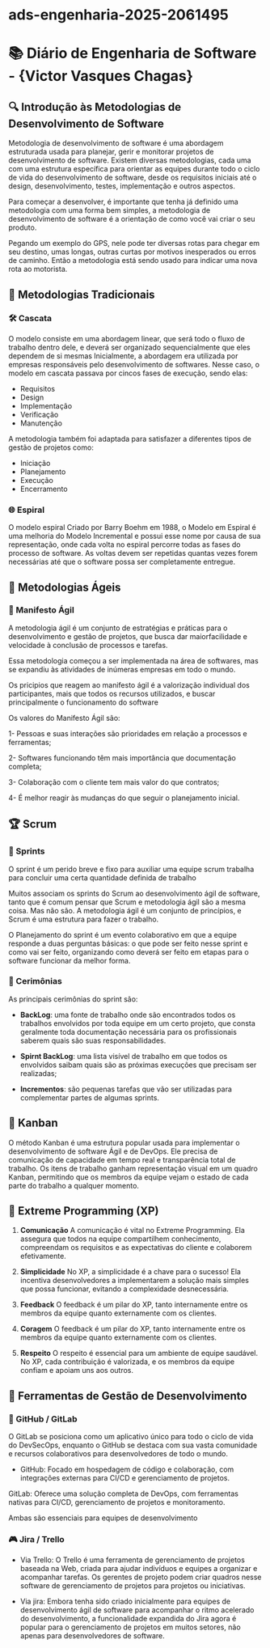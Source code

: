 # ads-engenharia-2025-2061495
# 📚 Diário de Engenharia de Software - {Victor Vasques Chagas}

## 🔍 Introdução às Metodologias de Desenvolvimento de Software  
Metodologia de desenvolvimento de software é uma abordagem estruturada usada para planejar, gerir e monitorar projetos de desenvolvimento de software. Existem diversas metodologias, cada uma com uma estrutura específica para orientar as equipes durante todo o ciclo de vida do desenvolvimento de software, desde os requisitos iniciais até o design, desenvolvimento, testes, implementação e outros aspectos.

Para começar a desenvolver, é importante que tenha já definido uma metodologia com uma forma bem simples, a metodologia de desenvolvimento de software é a orientação de como você vai criar o seu produto.

Pegando um exemplo do GPS, nele pode ter diversas rotas para chegar em seu destino, umas longas, outras curtas por motivos inesperados ou erros de caminho. Então a metodologia está sendo usado para indicar uma nova rota ao motorista.

## 📖 Metodologias Tradicionais  
### 🛠️ Cascata  
O modelo consiste em uma abordagem linear, que será todo o fluxo de trabalho dentro dele, e deverá ser organizado sequencialmente que eles dependem de si mesmas 
Inicialmente, a abordagem era utilizada por empresas responsáveis pelo desenvolvimento de softwares. Nesse caso, o modelo em cascata passava por cincos fases de execução, sendo elas:

* Requisitos
* Design
* Implementação
* Verificação
* Manutenção

A metodologia também foi adaptada para satisfazer a diferentes tipos de gestão de projetos como:

* Iniciação
* Planejamento
* Execução
* Encerramento

### 🌐 Espiral  
O modelo espiral Criado por Barry Boehm em 1988, o Modelo em Espiral é uma melhoria do Modelo Incremental e possui esse nome por causa de sua representação, onde cada volta no espiral percorre todas as fases do processo de software. As voltas devem ser repetidas quantas vezes forem necessárias até que o software possa ser completamente entregue.

## 💪 Metodologias Ágeis  
### 📖 Manifesto Ágil  
A metodologia ágil é um conjunto de estratégias e práticas para o desenvolvimento e gestão de projetos, que busca dar maiorfacilidade e velocidade à conclusão de processos e tarefas.

Essa metodologia começou a ser implementada na área de softwares, mas se expandiu às atividades de inúmeras empresas em todo o mundo.

Os pricipios que reagem ao manifesto ágil é a valorização individual dos participantes, mais que todos os recursos utilizados, e buscar principalmente o funcionamento do software 

Os valores do Manifesto Ágil são:

1- Pessoas e suas interações são prioridades em relação a processos e ferramentas;

2- Softwares funcionando têm mais importância que documentação completa;

3- Colaboração com o cliente tem mais valor do que contratos;

4- É melhor reagir às mudanças do que seguir o planejamento inicial.


## 🏆 Scrum  
### 📅 Sprints  
O sprint é um perido breve e fixo para auxiliar uma equipe scrum trabalha para concluir uma certa quantidade definida de trabalho 

Muitos associam os sprints do Scrum ao desenvolvimento ágil de software, tanto que é comum pensar que Scrum e metodologia ágil são a mesma coisa. Mas não são. A metodologia ágil é um conjunto de princípios, e Scrum é uma estrutura para fazer o trabalho.

O Planejamento do sprint é um evento colaborativo em que a equipe responde a duas perguntas básicas: o que pode ser feito nesse sprint e como vai ser feito, organizando como deverá ser feito em etapas para o software funcionar da melhor forma.  

### 💬 Cerimônias  
As principais cerimônias do sprint são: 

*   **BackLog**: uma fonte de trabalho onde são encontrados todos os trabalhos envolvidos por toda equipe em um certo projeto, que consta geralmente toda documentação necessária para os profissionais saberem quais são suas responsabilidades.
  
*   **Spirnt BackLog**: uma lista visível de trabalho em que todos os envolvidos saibam quais são as próximas execuções que precisam ser realizadas;

*   **Incrementos**: são pequenas tarefas que vão ser utilizadas para complementar partes de algumas sprints.


## 🎯 Kanban  
O método Kanban é uma estrutura popular usada para implementar o desenvolvimento de software Ágil e de DevOps. Ele precisa de comunicação de capacidade em tempo real e transparência total de trabalho. Os itens de trabalho ganham representação visual em um quadro Kanban, permitindo que os membros da equipe vejam o estado de cada parte do trabalho a qualquer momento.

## 🚀 Extreme Programming (XP)  

1. **Comunicação** 
A comunicação é vital no Extreme Programming. Ela assegura que todos na equipe compartilhem conhecimento, compreendam os requisitos e as expectativas do cliente e colaborem efetivamente. 

2. **Simplicidade** 
No XP, a simplicidade é a chave para o sucesso! Ela incentiva desenvolvedores a implementarem a solução mais simples que possa funcionar, evitando a complexidade desnecessária.

3. **Feedback**
O feedback é um pilar do XP, tanto internamente entre os membros da equipe quanto externamente com os clientes.

4. **Coragem**
   O feedback é um pilar do XP, tanto internamente entre os membros da equipe quanto externamente com os clientes.

5. **Respeito**
   O respeito é essencial para um ambiente de equipe saudável. No XP, cada contribuição é valorizada, e os membros da equipe confiam e apoiam uns aos outros. 

## 🔧 Ferramentas de Gestão de Desenvolvimento  
### 💪 GitHub / GitLab  
O GitLab se posiciona como um aplicativo único para todo o ciclo de vida do DevSecOps, enquanto o GitHub se destaca com sua vasta comunidade e recursos colaborativos para desenvolvedores de todo o mundo.

* GitHub: Focado em hospedagem de código e colaboração, com integrações externas para CI/CD e gerenciamento de projetos.

GitLab: Oferece uma solução completa de DevOps, com ferramentas nativas para CI/CD, gerenciamento de projetos e monitoramento.

Ambas são essenciais para equipes de desenvolvimento

### 🎮 Jira / Trello  
* Via Trello: O Trello é uma ferramenta de gerenciamento de projetos baseada na Web, criada para ajudar indivíduos e equipes a organizar e acompanhar tarefas. Os gerentes de projeto podem criar quadros nesse software de gerenciamento de projetos para projetos ou iniciativas.

* Via jira: Embora tenha sido criado inicialmente para equipes de desenvolvimento ágil de software para acompanhar o ritmo acelerado do desenvolvimento, a funcionalidade expandida do Jira agora é popular para o gerenciamento de projetos em muitos setores, não apenas para desenvolvedores de software.
